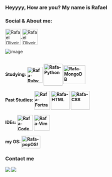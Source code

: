 ### Heyyyy, How are you? My name is Rafael


 
### Social & About me:
 <a href="https://linkedin.com/in/rafaelopi" target="_blank">
   <img align="center" alt="Rafael Oliveira Peres" | Linkedin" width="50px" src="https://cdn.jsdelivr.net/gh/devicons/devicon/icons/linkedin/linkedin-original.svg" />
</a>
<a href="https://twitter.com/rafaeuopi" target="_blank">
   <img align="center" alt="Rafael Oliveira Peres" | Twitter" width="50px" src="https://cdn.jsdelivr.net/gh/devicons/devicon/icons/twitter/twitter-original.svg" />
</a>

 
![image](https://github.com/rafaelOPI/rafaelOPI/assets/81370758/c05bd769-9c77-4cc5-9b3a-c338cb80d5c2)
<div style="display: inline_block"><br>
<b> Studying:
 <img align="center" alt="Rafa-Ruby" height="50" width="50" src="https://cdn.jsdelivr.net/gh/devicons/devicon/icons/ruby/ruby-original.svg">
<img align="center" alt="Rafa-Python" height="70" width="60" src="https://cdn.jsdelivr.net/gh/devicons/devicon/icons/python/python-original.svg">
<img align="center" alt="Rafa-MongoDB" height="60" width="70" src="https://cdn.jsdelivr.net/gh/devicons/devicon/icons/mongodb/mongodb-original-wordmark.svg">
 
</div>
 
  
<div style="display: inline_block"><br>
  <b> Past Studies:
   <img align="center" alt="Rafa-Fortran" height="60" width="50" src="https://upload.wikimedia.org/wikipedia/commons/b/b8/Fortran_logo.svg">
  <img align="center" alt="Rafa-HTML" height="60" widht="40" src="https://cdn.jsdelivr.net/gh/devicons/devicon/icons/html5/html5-original-wordmark.svg">
  <img align="center" alt="Rafa-CSS" height="60" widht="40"src="https://cdn.jsdelivr.net/gh/devicons/devicon/icons/css3/css3-original-wordmark.svg" />
    </div>
  
  
<div style="display: inline_block"><br>
<b>IDEs:
    <img align="center" alt="Rafa-Code" height="50 width="60" src="https://cdn.jsdelivr.net/gh/devicons/devicon/icons/vscode/vscode-original.svg">
  <img align="center" alt="Rafa-Vim" height="50" width="50" src="https://cdn.jsdelivr.net/gh/devicons/devicon/icons/vim/vim-original.svg"> 
  </div>
  
  
  
  
  <div style="display: inline_block"><br>
  <b>my OS:<b>
  <img align="center" alt="Rafa-popOS!" height="40" width="60" src="https://upload.wikimedia.org/wikipedia/commons/thumb/c/c5/Pop_OS-Logo-nobg.svg/1599px-Pop_OS-Logo-nobg.svg.png">        
  </div>
  
  
  ### Contact me
   [<img src="https://img.shields.io/badge/Microsoft_Outlook-0078D4?style=for-the-badge&logo=microsoft-outlook&logoColor=white">](mailto:rafael.o.peres@outlook.com)
  [<img src="https://img.shields.io/badge/Telegram-2CA5E0?style=for-the-badge&logo=telegram&logoColor=white">](https://msng.link/o/?rafaelOPI=tg"/)


 
    

